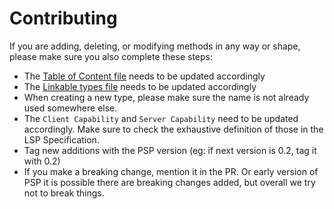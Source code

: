 # Contributing

If you are adding, deleting, or modifying methods in any way or shape, please make sure you also complete these steps:

- The [Table of Content file](_data/specification-0-1-toc.yml) needs to be updated accordingly
- The [Linkable types file](_data/linkableTypes.yml) needs to be updated accordingly
- When creating a new type, please make sure the name is not already used somewhere else.
- The `Client Capability` and `Server Capability` need to be updated accordingly. Make sure to check the exhaustive definition of those in the LSP Specification.
- Tag new additions with the PSP version (eg: if next version is 0.2, tag it with 0.2)
- If you make a breaking change, mention it in the PR. Or early version of PSP it is possible there are breaking changes added, but overall we try not to break things.
